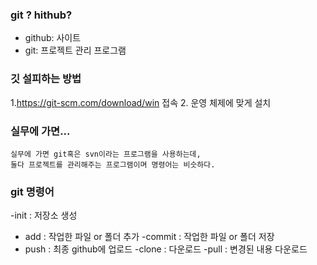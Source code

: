 ### git ? hithub?
- github: 사이트
- git: 프로젝트 관리 프로그램

### 깃 설피하는 방법
1.https://git-scm.com/download/win 접속
2. 운영 체제에 맞게 설치

### 실무에 가면...
    실무에 가면 git혹은 svn이라는 프로그램을 사용하는데,
    둘다 프로젝트를 관리해주는 프로그램이며 명령어는 비슷하다.

### git 명령어
-init : 저장소 생성
- add : 작업한 파일 or 폴더 추가
-commit : 작업한 파일 or 폴더 저장
- push : 최종 github에 업로드
-clone : 다운로드
-pull : 변경된 내용 다운로드
